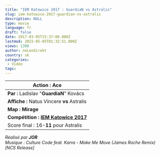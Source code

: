 ```yaml
---
title: "IEM Katowice 2017 : GuardiaN vs Astralis"
slug: iem-katowice-2017-guardian-vs-astralis
description: NULL
type: movie
language: fr
draft: false
date: 2017-03-05T15:37:00.000Z
lastmod: 2022-05-05T01:32:51.000Z
views: 1308
author: neLendirekt
country: sk
categories:
 - Vidéo
tags:
---
```

| **Action :** Ace                                                                |
| ------------------------------------------------------------------------------- |
| **Par :** Ladislav "**GuardiaN**" Kovács                                        |
| **Affiche :** Natus Vincere **vs** Astralis                                     |
| **Map : Mirage**                                                                |
| **Compétition : [IEM Katowice 2017 ](/tournament/esl-pro-league-s5-europe/49)** |
| Score final : 16\-**11** pour  Astralis                                         |

_Réalisé par **JOR**_  
_Musique : Culture Code feat. Karra - Make Me Move (James Roche Remix) \[NCS Release\]_
